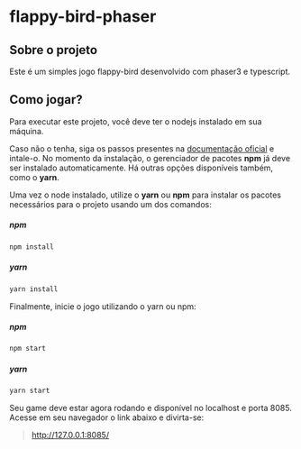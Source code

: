 # flappy-bird-phaser

## Sobre o projeto
Este é um simples jogo flappy-bird desenvolvido com phaser3 e typescript.

## Como jogar? 
Para executar este projeto, você deve ter o nodejs instalado em sua máquina. 

Caso não o tenha, siga os passos presentes na [documentação oficial](https://nodejs.dev/) e intale-o. No momento da instalação, o gerenciador
de pacotes __npm__ já deve ser instalado automaticamente. Há outras opções disponíveis também, como o __yarn__.

Uma vez o node instalado, utilize o __yarn__ ou __npm__ para instalar os pacotes necessários para o projeto usando um dos comandos: 

##### npm
```bash
npm install 
```

##### yarn
```bash
yarn install 
```

Finalmente, inicie o jogo utilizando o yarn ou npm: 

##### npm
```bash
npm start 
```

##### yarn
```bash
yarn start 
```

Seu game deve estar agora rodando e disponível no localhost e porta 8085. Acesse em seu navegador 
o link abaixo e divirta-se: 

> http://127.0.0.1:8085/
